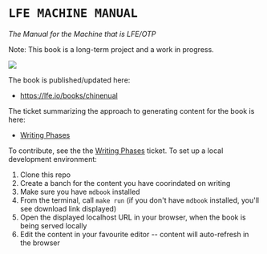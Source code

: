 # `LFE MACHINE MANUAL`

*The Manual for the Machine that is LFE/OTP*

Note: This book is a long-term project and a work in progress.

[![][cover]][cover-large]

The book is published/updated here:

* https://lfe.io/books/chinenual

The ticket summarizing the approach to generating content for the book is here:

* [Writing Phases](https://github.com/cnbbooks/lfe-manual/issues/16)

To contribute, see the the  [Writing Phases](https://github.com/cnbbooks/lfe-manual/issues/16)
ticket. To set up a local development environment:

1. Clone this repo
1. Create a banch for the content you have coorindated on writing
1. Make sure you have `mdbook` installed
1. From the terminal, call `make run` (if you don't have `mdbook` installed, you'll see download link displayed)
1. Open the displayed localhost URL in your browser, when the book is being served locally
1. Edit the content in your favourite editor -- content will auto-refresh in the browser

<!-- Named page links below: /-->

[cover]: src/images/cover.jpg
[cover-large]: src/images/cover-large.jpg
